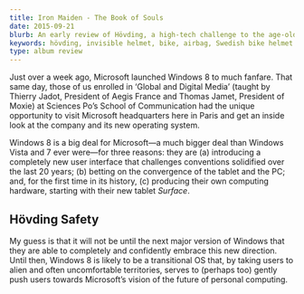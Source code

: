 ```yaml
---
title: Iron Maiden - The Book of Souls
date: 2015-09-21
blurb: An early review of Hövding, a high-tech challenge to the age-old bike helmet. It's smart, looks great and will set you back about 300€. Is it worth it?
keywords: hövding, invisible helmet, bike, airbag, Swedish bike helmet
type: album review
---
```


Just over a week ago, Microsoft launched Windows 8 to much fanfare. That same day, those of us enrolled in ‘Global and Digital Media’ (taught by Thierry Jadot, President of Aegis France and Thomas Jamet, President of Moxie) at Sciences Po’s School of Communication had the unique opportunity to visit Microsoft headquarters here in Paris and get an inside look at the company and its new operating system.

Windows 8 is a big deal for Microsoft—a much bigger deal than Windows Vista and 7 ever were—for three reasons: they are (a) introducing a completely new user interface that challenges conventions solidified over the last 20 years; (b) betting on the convergence of the tablet and the PC; and, for the first time in its history, (c) producing their own computing hardware, starting with their new tablet *Surface*.

## Hövding Safety

My guess is that it will not be until the next major version of Windows that they are able to completely and confidently embrace this new direction. Until then, Windows 8 is likely to be a transitional OS that, by taking users to alien and often uncomfortable territories, serves to (perhaps too) gently push users towards Microsoft’s vision of the future of personal computing.
